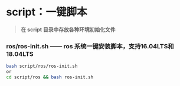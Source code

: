 # script：一键脚本

> **在 script 目录中存放各种环境初始化文件**



### ros/ros-init.sh	——	 ros 系统一键安装脚本，支持16.04LTS和18.04LTS

```bash
bash script/ros/ros-init.sh
or
cd script/ros && bash ros-init.sh
```

